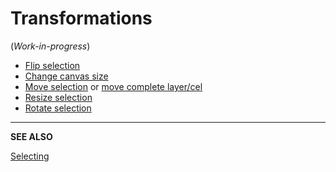 # Transformations

(*Work-in-progress*)

* [Flip selection](flip.md)
* [Change canvas size](canvas.md)
* [Move selection](move-selection.md) or [move complete layer/cel](move-tool.md)
* [Resize selection](resize.md)
* [Rotate selection](rotate.md)

---

**SEE ALSO**

[Selecting](selecting.md)
